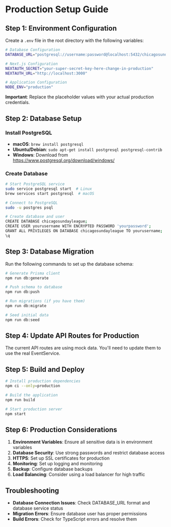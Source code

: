 # Production Setup Guide

## Step 1: Environment Configuration

Create a `.env` file in the root directory with the following variables:

```bash
# Database Configuration
DATABASE_URL="postgresql://username:password@localhost:5432/chicagosundayleague"

# Next.js Configuration
NEXTAUTH_SECRET="your-super-secret-key-here-change-in-production"
NEXTAUTH_URL="http://localhost:3000"

# Application Configuration
NODE_ENV="production"
```

**Important**: Replace the placeholder values with your actual production credentials.

## Step 2: Database Setup

### Install PostgreSQL
- **macOS**: `brew install postgresql`
- **Ubuntu/Debian**: `sudo apt-get install postgresql postgresql-contrib`
- **Windows**: Download from https://www.postgresql.org/download/windows/

### Create Database
```bash
# Start PostgreSQL service
sudo service postgresql start  # Linux
brew services start postgresql  # macOS

# Connect to PostgreSQL
sudo -u postgres psql

# Create database and user
CREATE DATABASE chicagosundayleague;
CREATE USER yourusername WITH ENCRYPTED PASSWORD 'yourpassword';
GRANT ALL PRIVILEGES ON DATABASE chicagosundayleague TO yourusername;
\q
```

## Step 3: Database Migration

Run the following commands to set up the database schema:

```bash
# Generate Prisma client
npm run db:generate

# Push schema to database
npm run db:push

# Run migrations (if you have them)
npm run db:migrate

# Seed initial data
npm run db:seed
```

## Step 4: Update API Routes for Production

The current API routes are using mock data. You'll need to update them to use the real EventService.

## Step 5: Build and Deploy

```bash
# Install production dependencies
npm ci --only=production

# Build the application
npm run build

# Start production server
npm start
```

## Step 6: Production Considerations

1. **Environment Variables**: Ensure all sensitive data is in environment variables
2. **Database Security**: Use strong passwords and restrict database access
3. **HTTPS**: Set up SSL certificates for production
4. **Monitoring**: Set up logging and monitoring
5. **Backup**: Configure database backups
6. **Load Balancing**: Consider using a load balancer for high traffic

## Troubleshooting

- **Database Connection Issues**: Check DATABASE_URL format and database service status
- **Migration Errors**: Ensure database user has proper permissions
- **Build Errors**: Check for TypeScript errors and resolve them
